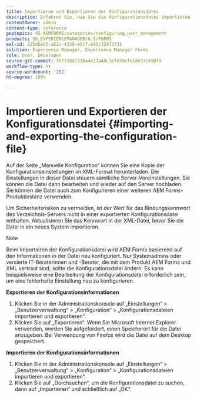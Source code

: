 ```yaml
---
title: Importieren und Exportieren der Konfigurationsdatei
description: Erfahren Sie, wie Sie die Konfigurationsdatei importieren und exportieren, damit Sie Server-Voreinstellungen bearbeiten oder eine andere AEM Forms-Produktinstanz konfigurieren können.
contentOwner: admin
content-type: reference
geptopics: SG_AEMFORMS/categories/configuring_user_management
products: SG_EXPERIENCEMANAGER/6.5/FORMS
exl-id: 225dbeb5-a21c-4338-98c7-e10c32973721
solution: Experience Manager, Experience Manager Forms
role: User, Developer
source-git-commit: f6771bd1338a4e27a48c3efd39efe18e57cb98f9
workflow-type: ht
source-wordcount: '252'
ht-degree: 100%

---
```


# Importieren und Exportieren der Konfigurationsdatei {#importing-and-exporting-the-configuration-file}

Auf der Seite „Manuelle Konfiguration“ können Sie eine Kopie der Konfigurationseinstellungen im XML-Format herunterladen. Die Einstellungen in dieser Datei steuern sämtliche Server-Voreinstellungen. Sie können die Datei dann bearbeiten und wieder auf den Server hochladen. Sie können die Datei auch zum Konfigurieren einer weiteren AEM Forms-Produktinstanz verwenden.

Um Sicherheitsrisiken zu vermeiden, ist der Wert für das Bindungskennwort des Verzeichnis-Servers nicht in einer exportierten Konfigurationsdatei enthalten. Aktualisieren Sie das Kennwort in der XML-Datei, bevor Sie die Datei in ein neues System importieren.

>[!NOTE]
>
>Beim Importieren der Konfigurationsdatei wird AEM Forms basierend auf den Informationen in der Datei neu konfiguriert. Nur Systemadmins oder versierte IT-Beraterinnen und -Berater, die mit dem Produkt AEM Forms und XML vertraut sind, sollte die Konfigurationsdatei ändern. Es kann beispielsweise eine Bearbeitung der Konfigurationsdatei erforderlich sein, um eine fehlerhafte Einstellung neu zu konfigurieren.

**Exportieren der Konfigurationsinformationen**

1. Klicken Sie in der Administrationskonsole auf „Einstellungen“ > „Benutzerverwaltung“ > „Konfiguration“ > „Konfigurationsdateien importieren und exportieren“.
1. Klicken Sie auf „Exportieren“. Wenn Sie Microsoft Internet Explorer verwenden, werden Sie aufgefordert, einen Speicherort für die Datei anzugeben. Bei Verwendung von Firefox wird die Datei auf dem Desktop gespeichert.

**Importieren der Konfigurationsinformationen**

1. Klicken Sie in der Administrationskonsole auf „Einstellungen“ > „Benutzerverwaltung“ > „Konfiguration“ > „Konfigurationsdateien importieren und exportieren“.
1. Klicken Sie auf „Durchsuchen“, um die Konfigurationsdatei zu suchen, dann auf „Importieren“ und schließlich auf „OK“.
